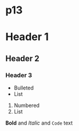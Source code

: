 # p13
# Header 1
## Header 2
### Header 3

- Bulleted
- List

1. Numbered
2. List

**Bold** and _Italic_ and `Code` text

